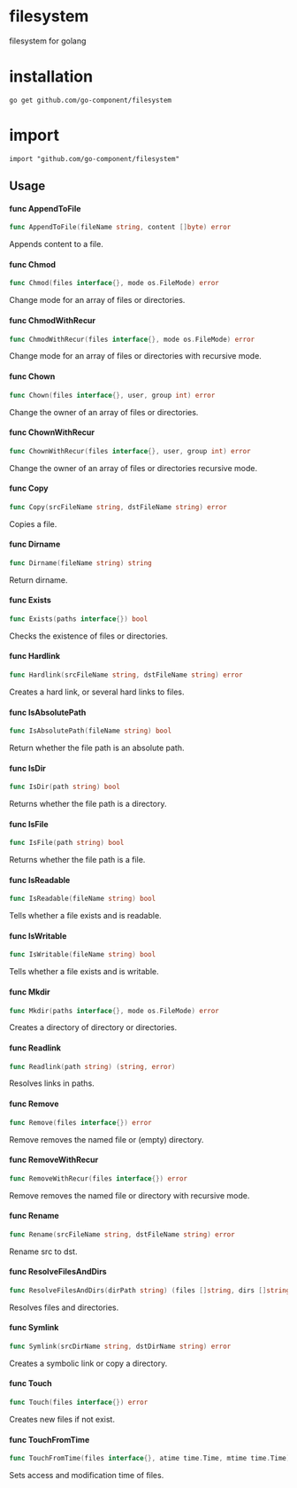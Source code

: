 # filesystem
filesystem for golang

# installation

```
go get github.com/go-component/filesystem
```

# import
```
import "github.com/go-component/filesystem"
```


## Usage

#### func  AppendToFile

```go
func AppendToFile(fileName string, content []byte) error
```
Appends content to a file.

#### func  Chmod

```go
func Chmod(files interface{}, mode os.FileMode) error
```
Change mode for an array of files or directories.

#### func  ChmodWithRecur

```go
func ChmodWithRecur(files interface{}, mode os.FileMode) error
```
Change mode for an array of files or directories with recursive mode.

#### func  Chown

```go
func Chown(files interface{}, user, group int) error
```
Change the owner of an array of files or directories.

#### func  ChownWithRecur

```go
func ChownWithRecur(files interface{}, user, group int) error
```
Change the owner of an array of files or directories recursive mode.

#### func  Copy

```go
func Copy(srcFileName string, dstFileName string) error
```
Copies a file.

#### func  Dirname

```go
func Dirname(fileName string) string
```
Return dirname.

#### func  Exists

```go
func Exists(paths interface{}) bool
```
Checks the existence of files or directories.

#### func  Hardlink

```go
func Hardlink(srcFileName string, dstFileName string) error
```
Creates a hard link, or several hard links to files.

#### func  IsAbsolutePath

```go
func IsAbsolutePath(fileName string) bool
```
Return whether the file path is an absolute path.

#### func  IsDir

```go
func IsDir(path string) bool
```
Returns whether the file path is a directory.

#### func  IsFile

```go
func IsFile(path string) bool
```
Returns whether the file path is a file.

#### func  IsReadable

```go
func IsReadable(fileName string) bool
```
Tells whether a file exists and is readable.

#### func  IsWritable

```go
func IsWritable(fileName string) bool
```
Tells whether a file exists and is writable.

#### func  Mkdir

```go
func Mkdir(paths interface{}, mode os.FileMode) error
```
Creates a directory of directory or directories.

#### func  Readlink

```go
func Readlink(path string) (string, error)
```
Resolves links in paths.

#### func  Remove

```go
func Remove(files interface{}) error
```
Remove removes the named file or (empty) directory.

#### func  RemoveWithRecur

```go
func RemoveWithRecur(files interface{}) error
```
Remove removes the named file or directory with recursive mode.

#### func  Rename

```go
func Rename(srcFileName string, dstFileName string) error
```
Rename src to dst.

#### func  ResolveFilesAndDirs

```go
func ResolveFilesAndDirs(dirPath string) (files []string, dirs []string, err error)
```
Resolves files and directories.

#### func  Symlink

```go
func Symlink(srcDirName string, dstDirName string) error
```
Creates a symbolic link or copy a directory.

#### func  Touch

```go
func Touch(files interface{}) error
```
Creates new files if not exist.

#### func  TouchFromTime

```go
func TouchFromTime(files interface{}, atime time.Time, mtime time.Time) error
```
Sets access and modification time of files.
